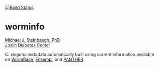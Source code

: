 [![Build Status](https://travis-ci.org/seqcloud/worminfo.svg?branch=master)](https://travis-ci.org/seqcloud/worminfo)

# worminfo

[Michael J. Steinbaugh, PhD](http://mike.steinbaugh.com)<br />
[Joslin Diabetes Center](http://www.joslin.org)

*C. elegans* metadata automatically built using current information available on [WormBase](http://www.wormbase.org), [Ensembl](http://www.ensembl.org/Caenorhabditis_elegans/Info/Index), and [PANTHER](http://pantherdb.org).
